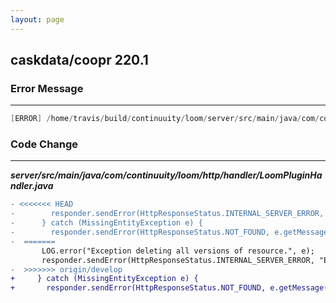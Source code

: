 ```yaml
---
layout: page
---
```

## caskdata/coopr 220.1

### Error Message

---------------------

```java
[ERROR] /home/travis/build/continuuity/loom/server/src/main/java/com/continuuity/loom/http/handler/LoomPluginHandler.java:[668,4] illegal start of expression
```

### Code Change

---------------------

***server/src/main/java/com/continuuity/loom/http/handler/LoomPluginHandler.java***

```diff
- <<<<<<< HEAD
-        responder.sendError(HttpResponseStatus.INTERNAL_SERVER_ERROR, "Error activating module version.");
-      } catch (MissingEntityException e) {
-        responder.sendError(HttpResponseStatus.NOT_FOUND, e.getMessage());
-  =======
       LOG.error("Exception deleting all versions of resource.", e);
       responder.sendError(HttpResponseStatus.INTERNAL_SERVER_ERROR, "Error deleting all versions of resource.");
-  >>>>>>> origin/develop
+     } catch (MissingEntityException e) {
+       responder.sendError(HttpResponseStatus.NOT_FOUND, e.getMessage());
```